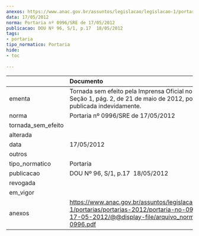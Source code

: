 ```yaml
---
anexos: https://www.anac.gov.br/assuntos/legislacao/legislacao-1/portarias/portarias-2012/portaria-no-0996-sre-de-17-05-2012/@@display-file/arquivo_norma/PA2012-0996.pdf
data: 17/05/2012
norma: Portaria nº 0996/SRE de 17/05/2012
publicacao: DOU Nº 96, S/1, p.17  18/05/2012
tags:
- portaria
tipo_normatico: Portaria
hide: 
- toc 
 
---
```


|                    | Documento                                                                                                                                                         |
|:-------------------|:------------------------------------------------------------------------------------------------------------------------------------------------------------------|
| ementa             | Tornada sem efeito pela Imprensa Oficial no DOU Nº 97, Seção 1, pág. 2, de 21 de maio de 2012, por ter sido publicada indevidamente.                              |
| norma              | Portaria nº 0996/SRE de 17/05/2012                                                                                                                                |
| tornada_sem_efeito |                                                                                                                                                                   |
| alterada           |                                                                                                                                                                   |
| data               | 17/05/2012                                                                                                                                                        |
| outros             |                                                                                                                                                                   |
| tipo_normatico     | Portaria                                                                                                                                                          |
| publicacao         | DOU Nº 96, S/1, p.17  18/05/2012                                                                                                                                  |
| revogada           |                                                                                                                                                                   |
| em_vigor           |                                                                                                                                                                   |
| anexos             | https://www.anac.gov.br/assuntos/legislacao/legislacao-1/portarias/portarias-2012/portaria-no-0996-sre-de-17-05-2012/@@display-file/arquivo_norma/PA2012-0996.pdf |